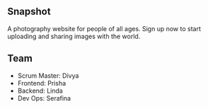 ## Snapshot
A photography website for people of all ages. Sign up now to start uploading and sharing images with the world.

## Team
- Scrum Master: Divya
- Frontend: Prisha
- Backend: Linda
- Dev Ops: Serafina
